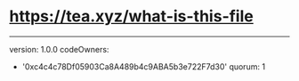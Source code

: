 # https://tea.xyz/what-is-this-file
---
version: 1.0.0
codeOwners:
  - '0xc4c4c78Df05903Ca8A489b4c9ABA5b3e722F7d30'
quorum: 1
